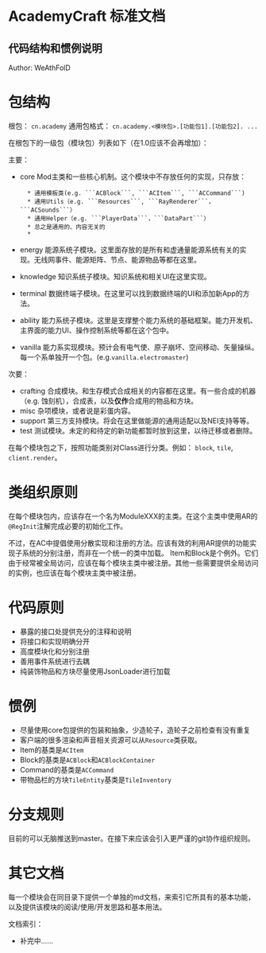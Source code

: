 ﻿# AcademyCraft 标准文档
## 代码结构和惯例说明

Author: WeAthFolD


包结构
===

根包： ```cn.academy```
通用包格式： ```cn.academy.<模块包>.[功能包1].[功能包2]. ...```

在根包下的一级包（模块包）列表如下（在1.0应该不会再增加）：

主要：

* core
	Mod主类和一些核心机制。这个模块中不存放任何的实现，只存放：
		
		* 通用模板类(e.g. ```ACBlock```, ```ACItem```, ```ACCommand```)
		* 通用Utils（e.g. ```Resources```, ```RayRenderer```，```ACSounds```）
		* 通用Helper（e.g. ```PlayerData```，```DataPart```）
		* 总之是通用的、内容无关的
		* 
* energy
	能源系统子模块。这里面存放的是所有和虚通量能源系统有关的实现。无线网事件、能源矩阵、节点、能源物品等都在这里。

* knowledge
	知识系统子模块。知识系统和相关UI在这里实现。

* terminal
	数据终端子模块。在这里可以找到数据终端的UI和添加新App的方法。

* ability
	能力系统子模块。这里是支撑整个能力系统的基础框架。能力开发机、主界面的能力UI、操作控制系统等都在这个包中。

* vanilla
	能力系实现模块。预计会有电气使、原子崩坏、空间移动、矢量操纵。每一个系单独开一个包。(e.g.```vanilla.electromaster```)

次要：

* crafting
	合成模块。和生存模式合成相关的内容都在这里。有一些合成的机器（e.g. 蚀刻机），合成表，以及**仅作**合成用的物品和方块。
* misc
	杂项模块，或者说是彩蛋内容。
* support
	第三方支持模块。将会在这里做能源的通用适配以及NEI支持等等。
* test
	测试模块。未定的和待定的新功能都暂时放到这里，以待迁移或者删除。

在每个模块包之下，按照功能类别对Class进行分类。例如： ```block```, ```tile```, ```client.render```。

类组织原则
===

在每个模块包内，应该存在一个名为ModuleXXX的主类。在这个主类中使用AR的```@RegInit```注解完成必要的初始化工作。

不过，在AC中提倡使用分散实现和注册的方法。应该有效的利用AR提供的功能实现子系统的分别注册，而非在一个统一的类中加载。
Item和Block是个例外。它们由于经常被全局访问，应该在每个模块主类中被注册。其他一些需要提供全局访问的实例，也应该在每个模块主类中被注册。

代码原则
===

* 暴露的接口处提供充分的注释和说明
* 将接口和实现明确分开
* 高度模块化和分别注册
* 善用事件系统进行去耦
* 纯装饰物品和方块尽量使用JsonLoader进行加载

惯例
===

* 尽量使用core包提供的包装和抽象，少造轮子，造轮子之前检查有没有重复
* 客户端的很多渲染和声音相关资源可以从```Resource```类获取。
* Item的基类是```ACItem```
* Block的基类是```ACBlock```和```ACBlockContainer```
* Command的基类是```ACCommand```
* 带物品栏的方块```TileEntity```基类是```TileInventory```

分支规则
===

目前的可以无脑推送到master。在接下来应该会引入更严谨的git协作组织规则。

其它文档
===

每一个模块会在同目录下提供一个单独的md文档，来索引它所具有的基本功能，以及提供该模块的阅读/使用/开发思路和基本用法。

文档索引：

* 补完中……
